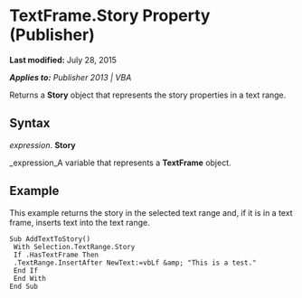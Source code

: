 
# TextFrame.Story Property (Publisher)

 **Last modified:** July 28, 2015

 _**Applies to:** Publisher 2013 | VBA_

Returns a  **Story** object that represents the story properties in a text range.


## Syntax

 _expression_. **Story**

 _expression_A variable that represents a  **TextFrame** object.


## Example

This example returns the story in the selected text range and, if it is in a text frame, inserts text into the text range.


```
Sub AddTextToStory() 
 With Selection.TextRange.Story 
 If .HasTextFrame Then 
 .TextRange.InsertAfter NewText:=vbLf &amp; "This is a test." 
 End If 
 End With 
End Sub
```

